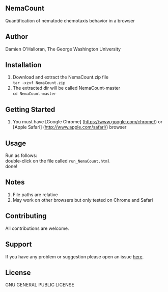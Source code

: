## NemaCount
Quantification of nematode chemotaxis behavior in a browser    

## Author   
Damien O'Halloran, The George Washington University

## Installation
1. Download and extract the NemaCount.zip file  
`tar -xzvf NemaCount.zip`  
2. The extracted dir will be called NemaCount-master  
  `cd NemaCount-master`  
  
## Getting Started  
1. You must have [Google Chrome] (https://www.google.com/chrome/) or [Apple Safari] (http://www.apple.com/safari/)  browser   

## Usage 
Run as follows:  
  double-click on the file called `run_NemaCount.html`  
  done!
  
## Notes 
1. File paths are relative  
2. May work on other browsers but only tested on Chrome and Safari  

## Contributing
All contributions are welcome.

## Support
If you have any problem or suggestion please open an issue [here](https://github.com/dohalloran/NemaCount/issues).

## License 
GNU GENERAL PUBLIC LICENSE






